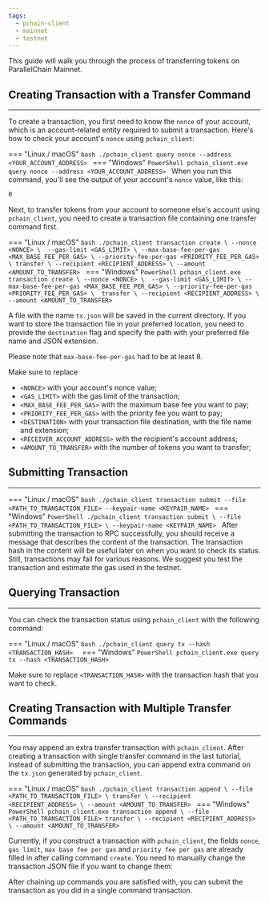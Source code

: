 ```yaml
---
tags:
  - pchain-client
  - mainnet
  - testnet
---
```


This guide will walk you through the process of transferring tokens on ParallelChain Mainnet.

## Creating Transaction with a Transfer Command
---

To create a transaction, you first need to know the `nonce` of your account, which is an account-related entity required to submit a transaction. Here's how to check your account's `nonce` using `pchain_client`:

=== "Linux / macOS"
    ```bash
    ./pchain_client query nonce --address <YOUR_ACCOUNT_ADDRESS>
    ```
=== "Windows"
    ```PowerShell
    pchain_client.exe query nonce --address <YOUR_ACCOUNT_ADDRESS>
    ```
When you run this command, you'll see the output of your account's `nonce` value, like this:
```bash
0
```

Next, to transfer tokens from your account to someone else's account using `pchain_client`, you need to create a transaction file containing one transfer command first. 

=== "Linux / macOS"
    ```bash
    ./pchain_client transaction create \
    --nonce <NONCE> \ 
    --gas-limit <GAS_LIMIT> \
    --max-base-fee-per-gas <MAX_BASE_FEE_PER_GAS> \
    --priority-fee-per-gas <PRIORITY_FEE_PER_GAS> \
    transfer \
    --recipient <RECIPIENT_ADDRESS> \
    --amount <AMOUNT_TO_TRANSFER>
    ```
=== "Windows"
    ```PowerShell
    pchain_client.exe transaction create \
    --nonce <NONCE> \ 
    --gas-limit <GAS_LIMIT> \
    --max-base-fee-per-gas <MAX_BASE_FEE_PER_GAS> \
    --priority-fee-per-gas <PRIORITY_FEE_PER_GAS> \ 
    transfer \
    --recipient <RECIPIENT_ADDRESS> \
    --amount <AMOUNT_TO_TRANSFER>
    ```

A file with the name `tx.json` will be saved in the current directory. If you want to store the transaction file in your preferred location, you need to provide the `destination` flag and specify the path with your preferred file name and JSON extension.

Please note that `max-base-fee-per-gas` had to be at least 8.

Make sure to replace 

- `<NONCE>` with your account's nonce value;
- `<GAS_LIMIT>` with the gas limit of the transaction;
- `<MAX_BASE_FEE_PER_GAS>` with the maximum base fee you want to pay;
- `<PRIORITY_FEE_PER_GAS>` with the priority fee you want to pay;
- `<DESTINATION>` with your transaction file destination, with the file name and extension;
- `<RECEIVER_ACCOUNT_ADDRESS>` with the recipient's account address;
- `<AMOUNT_TO_TRANSFER>` with the number of tokens you want to transfer;

## Submitting Transaction
---

=== "Linux / macOS"
    ```bash
    ./pchain_client transaction submit --file <PATH_TO_TRANSACTION_FILE> --keypair-name <KEYPAIR_NAME>
    ```
=== "Windows"
    ```PowerShell
    ./pchain_client transaction submit \
    --file <PATH_TO_TRANSACTION_FILE> \
    --keypair-name <KEYPAIR_NAME>
    ```
After submitting the transaction to RPC successfully, you should receive a message that describes the content of the transaction. The transaction hash in the content will be useful later on when you want to check its status. Still, transactions may fail for various reasons. We suggest you test the transaction and estimate the gas used in the testnet.

## Querying Transaction
---

You can check the transaction status using `pchain_client` with the following command:

=== "Linux / macOS"
    ```bash
    ./pchain_client query tx --hash <TRANSACTION_HASH> 
    ```
=== "Windows"
    ```PowerShell
    pchain_client.exe query tx --hash <TRANSACTION_HASH>
    ```

Make sure to replace `<TRANSACTION_HASH>` with the transaction hash that you want to check.

## Creating Transaction with Multiple Transfer Commands
---

You may append an extra transfer transaction with `pchain_client`. After creating a transaction with single transfer command in the last tutorial, instead of submitting the transaction, you can append extra command on the `tx.json` generated by `pchain_client`.

=== "Linux / macOS"
    ```bash
    ./pchain_client transaction append \
    --file <PATH_TO_TRANSACTION_FILE> \
    transfer \
    --recipient <RECIPIENT_ADDRESS> \
    --amount <AMOUNT_TO_TRANSFER>
    ```
=== "Windows"
    ```PowerShell
    pchain_client.exe transaction append \
    --file <PATH_TO_TRANSACTION_FILE>
    transfer \
    --recipient <RECIPIENT_ADDRESS> \
    --amount <AMOUNT_TO_TRANSFER>
    ```

Currently, if you construct a transaction with `pchain_client`, the fields `nonce`, `gas limit`, `max base fee per gas` and `priority fee per gas` are already filled in after calling command `create`. You need to manually change the transaction JSON file if you want to change them:

After chaining up commands you are satisfied with, you can submit the transaction as you did in a single command transaction.